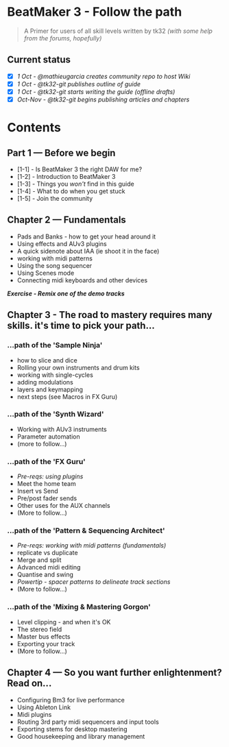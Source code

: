 # BeatMaker 3 - Follow the path

> A Primer for users of all skill levels
> written by tk32 _(with some help from the forums, hopefully)_

## Current status

- [x] _1 Oct - @mathieugarcia creates community repo to host Wiki_
- [x] _1 Oct - @tk32-git publishes outline of guide_
- [x] _1 Oct - @tk32-git starts writing the guide (offline drafts)_
- [x] _Oct-Nov - @tk32-git begins publishing articles and chapters_

# Contents 

## Part 1 — Before we begin

* [1-1] - Is BeatMaker 3 the right DAW for me?
* [1-2] - Introduction to BeatMaker 3
* [1-3] - Things you *won't* find in this guide
* [1-4] - What to do when you get stuck
* [1-5] - Join the community

## Chapter 2 — Fundamentals

* Pads and Banks - how to get your head around it
* Using effects and AUv3 plugins
* A quick sidenote about IAA (ie shoot it in the face)
* working with midi patterns
* Using the song sequencer
* Using Scenes mode
* Connecting midi keyboards and other devices

***Exercise - Remix one of the demo tracks***

## Chapter 3 - The road to mastery requires many skills. it's time to pick your path...

### ...path of the 'Sample Ninja'

* how to slice and dice
* Rolling your own instruments and drum kits
* working with single-cycles
* adding modulations 
* layers and keymapping
* next steps (see Macros in FX Guru)

### ...path of the 'Synth Wizard'

* Working with AUv3 instruments
* Parameter automation
* (more to follow...)

### ...path of the 'FX Guru'

* _Pre-reqs: using plugins_
* Meet the home team
* Insert vs Send
* Pre/post fader sends
* Other uses for the AUX channels
* (More to follow...)

### ...path of the 'Pattern & Sequencing Architect'

* _Pre-reqs: working with midi patterns (fundamentals)_
* replicate vs duplicate
* Merge and split
* Advanced midi editing
* Quantise and swing
* _Powertip - spacer patterns to delineate track sections_
* (More to follow...)

### ...path of the 'Mixing & Mastering Gorgon'

* Level clipping - and when it's OK
* The stereo field
* Master bus effects
* Exporting your track
* (More to follow...)

## Chapter 4 — So you want further enlightenment? Read on...

* Configuring Bm3 for live performance
* Using Ableton Link
* Midi plugins
* Routing 3rd party midi sequencers and input tools
* Exporting stems for desktop mastering
* Good housekeeping and library management
<!--stackedit_data:
eyJoaXN0b3J5IjpbMzYxNTQyMzc0XX0=
-->